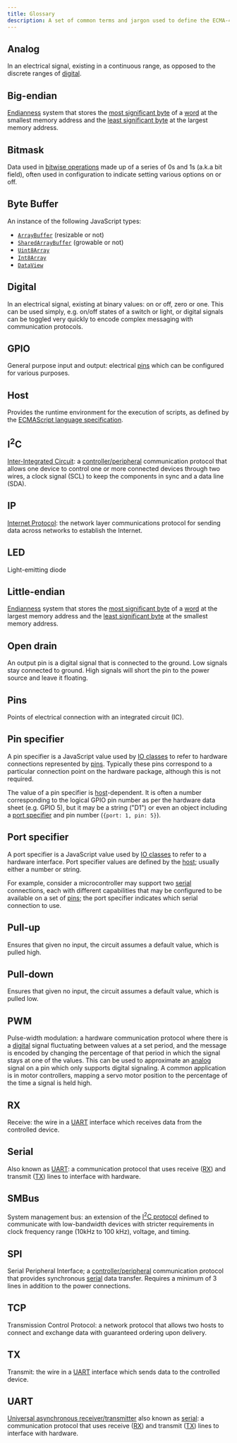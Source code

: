 ```yaml
---
title: Glossary
description: A set of common terms and jargon used to define the ECMA-419 APIs
---
```


## Analog

In an electrical signal, existing in a continuous range, as opposed to the discrete ranges of [digital](#digital).

## Big-endian

[Endianness](https://en.wikipedia.org/wiki/Endianness) system that stores the [most significant byte](https://en.wikipedia.org/wiki/Most_significant_byte) of a [word](https://en.wikipedia.org/wiki/Word_(data_type)) at the smallest memory address and the [least significant byte](https://en.wikipedia.org/wiki/Least_significant_byte) at the largest memory address.

## Bitmask

Data used in [bitwise operations](https://developer.mozilla.org/en-US/docs/Web/JavaScript/Guide/Expressions_and_Operators#bitwise_operators) made up of a series of 0s and 1s (a.k.a bit field), often used in configuration to indicate setting various options on or off.

## Byte Buffer

An instance of the following JavaScript types:

- [`ArrayBuffer`](https://developer.mozilla.org/en-US/docs/Web/JavaScript/Reference/Global_Objects/ArrayBuffer) (resizable or not)
- [`SharedArrayBuffer`](https://developer.mozilla.org/en-US/docs/Web/JavaScript/Reference/Global_Objects/SharedArrayBuffer) (growable or not)
- [`Uint8Array`](https://developer.mozilla.org/en-US/docs/Web/JavaScript/Reference/Global_Objects/Uint8Array)
- [`Int8Array`](https://developer.mozilla.org/en-US/docs/Web/JavaScript/Reference/Global_Objects/Int8Array)
- [`DataView`](https://developer.mozilla.org/en-US/docs/Web/JavaScript/Reference/Global_Objects/DataView)

## Digital

In an electrical signal, existing at binary values: on or off, zero or one. This can be used simply, e.g. on/off states of a switch or light, or digital signals can be toggled very quickly to encode complex messaging with communication protocols.

## GPIO

General purpose input and output: electrical [pins](/glossary/#pins) which can be configured for various purposes.

## Host

Provides the runtime environment for the execution of scripts, as defined by the [ECMAScript language specification](https://262.ecma-international.org/#sec-hosts-and-implementations).

## I<sup>2</sup>C

[Inter-Integrated Circuit](http://en.wikipedia.org/wiki/I%C2%B2C): a [controller/peripheral](https://learn.sparkfun.com/tutorials/i2c#controller-peripheral) communication protocol that allows one device to control one or more connected devices through two wires, a clock signal (SCL) to keep the components in sync and a data line (SDA).

## IP

[Internet Protocol](https://en.wikipedia.org/wiki/Internet_Protocol): the network layer communications protocol for sending data across networks to establish the Internet.

## LED

Light-emitting diode

## Little-endian

[Endianness](https://en.wikipedia.org/wiki/Endianness) system that stores the [most significant byte](https://en.wikipedia.org/wiki/Most_significant_byte) of a [word](https://en.wikipedia.org/wiki/Word_(data_type)) at the largest memory address and the [least significant byte](https://en.wikipedia.org/wiki/Least_significant_byte) at the smallest memory address.

## Open drain

An output pin is a digital signal that is connected to the ground. Low signals stay connected to ground. High signals will short the pin to the power source and leave it floating.

## Pins

Points of electrical connection with an integrated circuit (IC).

## Pin specifier

A pin specifier is a JavaScript value used by [IO classes](/api/io-class/) to refer to hardware connections represented by [pins](/glossary/#pins). Typically these pins correspond to a particular connection point on the hardware package, although this is not required.

The value of a pin specifier is [host](/glossary/#host)-dependent. It is often a number corresponding to the logical GPIO pin number as per the hardware data sheet (e.g. GPIO 5), but it may be a string ("D1") or even an object including a [port specifier](/glossary/#port-specifier) and pin number (`{port: 1, pin: 5}`).

## Port specifier

A port specifier is a JavaScript value used by [IO classes](/api/io-class/) to refer to a hardware interface. Port specifier values are defined by the [host](/glossary/#host); usually either a number or string.

For example, consider a microcontroller may support two [serial](/glossary/#serial) connections, each with different capabilities that may be configured to be available on a set of [pins](/glossary/#pins); the port specifier indicates which serial connection to use.

## Pull-up

Ensures that given no input, the circuit assumes a default value, which is pulled high.

## Pull-down

Ensures that given no input, the circuit assumes a default value, which is pulled low.

## PWM

Pulse-width modulation: a hardware communication protocol where there is a [digital](#digital) signal fluctuating between values at a set period, and the message is encoded by changing the percentage of that period in which the signal stays at one of the values. This can be used to approximate an [analog](#analog) signal on a pin which only supports digital signaling.
A common application is in motor controllers, mapping a servo motor position to the percentage of the time a signal is held high.

## RX

Receive: the wire in a [UART](/glossary/#uart) interface which receives data from the controlled device.

## Serial

Also known as [UART](/glossary/#uart): a communication protocol that uses receive ([RX](/glossary/#rx)) and transmit ([TX](/glossary/#tx)) lines to interface with hardware.

## SMBus

System management bus: an extension of the [I<sup>2</sup>C protocol](#i2c) defined to communicate with low-bandwidth devices with stricter requirements in clock frequency range (10kHz to 100 kHz), voltage, and timing.

## SPI

Serial Peripheral Interface; a [controller/peripheral](https://learn.sparkfun.com/tutorials/serial-peripheral-interface-spi#receiving-data) communication protocol that provides synchronous [serial](#serial) data transfer. Requires a minimum of 3 lines in addition to the power connections.

## TCP

Transmission Control Protocol: a network protocol that allows two hosts to connect and exchange data with guaranteed ordering upon delivery.

## TX

Transmit: the wire in a [UART](/glossary/#uart) interface which sends data to the controlled device.

## UART

[Universal asynchronous receiver/transmitter](https://en.wikipedia.org/wiki/Universal_asynchronous_receiver-transmitter) also known as [serial](/glossary/#serial): a communication protocol that uses receive ([RX](/glossary/#rx)) and transmit ([TX](/glossary/#tx)) lines to interface with hardware.
